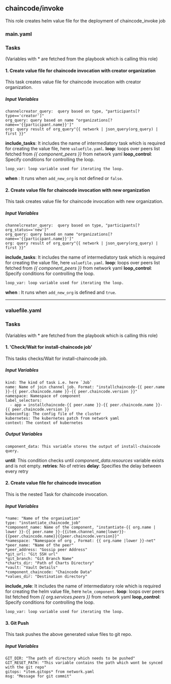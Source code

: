 
## chaincode/invoke
This role creates helm value file for the deployment of chaincode_invoke job
### main.yaml
### Tasks
(Variables with * are fetched from the playbook which is calling this role)
#### 1. Create value file for chaincode invocation with creator organization
This task creates value file for chaincode invocation with creator organization.
##### Input Variables

    channelcreator_query:  query based on type, "participants[?type=='creator']"
    org_query: query based on name "organizations[?name=='{{participant.name}}']"
    org: query result of org_query"{{ network | json_query(org_query) | first }}"
**include_tasks**: It includes the name of intermediatory task which is required for creating the value file, here `valuefile.yaml`.
**loop**: loops over peers list fetched from *{{ component_peers }}* from network yaml
**loop_control**: Specify conditions for controlling the loop.
                
    loop_var: loop variable used for iterating the loop.

**when** : It runs when `add_new_org` is not defined or `false`.

#### 2. Create value file for chaincode invocation with new organization
This task creates value file for chaincode invocation with new organization.
##### Input Variables

    channelcreator_query:  query based on type, "participants[?org_status=='new']"
    org_query: query based on name "organizations[?name=='{{participant.name}}']"
    org: query result of org_query"{{ network | json_query(org_query) | first }}"
**include_tasks**: It includes the name of intermediatory task which is required for creating the value file, here `valuefile.yaml`.
**loop**: loops over peers list fetched from *{{ component_peers }}* from network yaml
**loop_control**: Specify conditions for controlling the loop.
                
    loop_var: loop variable used for iterating the loop.

**when** : It runs when `add_new_org` is defined and `true`.

-------
### valuefile.yaml
### Tasks
(Variables with * are fetched from the playbook which is calling this role)

#### 1. 'Check/Wait for install-chaincode job'
This tasks checks/Wait for install-chaincode job.

##### Input Variables

    kind: The kind of task i.e. here `Job`
    name: Name of join channel job. Format: "installchaincode-{{ peer.name }}-{{ peer.chaincode.name }}-{{ peer.chaincode.version }}"
    namespace: Namespace of component
    label_selectors:
      - app = installchaincode-{{ peer.name }}-{{ peer.chaincode.name }}-{{ peer.chaincode.version }}
    kubeconfig: The config file of the cluster
    kubernetes: The kubernetes patch from network yaml
    context: The context of kubernetes

##### Output Variables

    component_data: This variable stores the output of install-chaincode query.
	
  **until**: This condition checks until *component_data.resources* variable exists and is not empty.
  **retries**: No of retries
  **delay**: Specifies the delay between every retry
  

#### 2. Create value file for chaincode invocation
This is the nested Task for chaincode invocation.
##### Input Variables

    *name: "Name of the organisation"
    type: "instantiate_chaincode_job"
    *component_name: Name of the component, "instantiate-{{ org.name | lower }}-{{ peer.name }}-{{item.channel_name|lower}}-{{peer.chaincode.name}}{{peer.chaincode.version}}"
    *namespace: "Namespace of org , Format: {{ org.name |lower }}-net"
    *peer_name: "Name of the peer"
    *peer_address: "Gossip peer Address"    
    *git_url: "Git SSH url"
    *git_branch: "Git Branch Name"
    *charts_dir: "Path of Charts Directory"
    *vault: "Vault Details"
    *component_chaincode: "Chaincode Data"
    *values_dir: "Destination directory"
**include_role**: It includes the name of intermediatory role which is required for creating the helm value file, here `helm_component`.
**loop**: loops over peers list fetched from *{{ org.services.peers }}* from network yaml
**loop_control**: Specify conditions for controlling the loop.
                
    loop_var: loop variable used for iterating the loop.


#### 3. Git Push
This task pushes the above generated value files to git repo.
##### Input Variables
    GIT_DIR: "The path of directory which needs to be pushed"    
    GIT_RESET_PATH: "This variable contains the path which wont be synced with the git repo"
    gitops: *item.gitops* from network.yaml
    msg: "Message for git commit"
